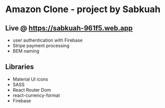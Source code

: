 # Amazon Clone - project by Sabkuah

## Live @ https://sabkuah-961f5.web.app

- user authentication with Firebase
- Stripe payment processing
- BEM naming

## Libraries

- Material UI icons
- SASS
- React Router Dom
- react-currency-format
- Firebase
